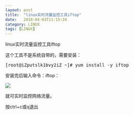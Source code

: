 ```yaml
---
layout: post
title:  "linux实时流量监控工具iftop"
date:   2018-04-03T11:15:24
category: LINUX
tags: [LINUX]
---
```


linux实时流量监控工具iftop

<p>这个工具不是系统自带的，需要安装：</p><pre class="brush:bash;toolbar:false">[root@iZputslk1bvy2iZ&nbsp;~]#&nbsp;yum&nbsp;install&nbsp;-y&nbsp;iftop</pre><p>安装完后输入命令：iftop：</p><p><img src="http://ismy1.oss-cn-qingdao.aliyuncs.com/blog/1522678433125.png"/></p><p>就可实时监控网络流量。</p><p>按ctrl+c或q退出<br/></p>